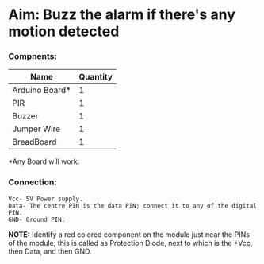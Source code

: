 # Aim: Buzz the alarm if there's any motion detected

### Compnents:
Name | Quantity
-----|---------
Arduino Board* | 1
PIR | 1
Buzzer | 1
Jumper Wire | 1
BreadBoard | 1

*Any Board will work.
### Connection:
```
Vcc- 5V Power supply.
Data- The centre PIN is the data PIN; connect it to any of the digital PIN.
GND- Ground PIN.
```
__NOTE:__ Identify a red colored component on the module just near the PINs of the module; this is called as Protection Diode, next to which is the +Vcc, then Data, and then GND.
